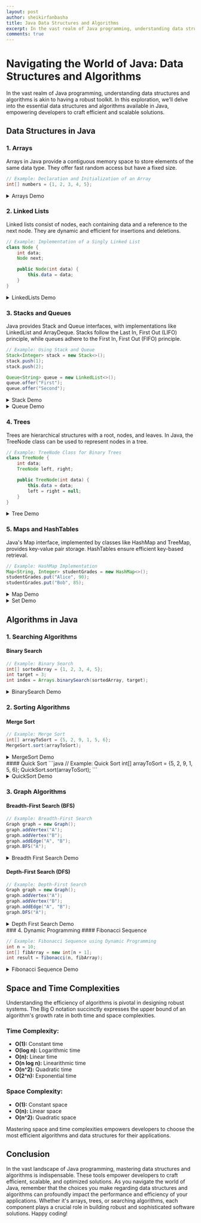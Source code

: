 ```yaml
---
layout: post
author: sheikirfanbasha
title: Java Data Structures and Algorithms
excerpt: In the vast realm of Java programming, understanding data structures and algorithms is akin to having a robust toolkit. In this exploration, we'll delve into the essential data structures and algorithms available in Java, empowering developers to craft efficient and scalable solutions.
comments: true
---
```


# Navigating the World of Java: Data Structures and Algorithms
In the vast realm of Java programming, understanding data structures and algorithms is akin to having a robust toolkit. In this exploration, we'll delve into the essential data structures and algorithms available in Java, empowering developers to craft efficient and scalable solutions.

## Data Structures in Java
### 1. Arrays
Arrays in Java provide a contiguous memory space to store elements of the same data type. They offer fast random access but have a fixed size.

```java
// Example: Declaration and Initialization of an Array
int[] numbers = {1, 2, 3, 4, 5};
```
<details>
<summary>
Arrays Demo
</summary>

{% highlight java %}
public class ArraysDemo {
    public static void main(String[] args) {
        // Example: Array declaration and initialization
        int[] studentAges = {20, 21, 22, 23, 24};
        String[] studentNames = {"John Doe", "Jane Doe", "Alice", "Bob", "Charlie"};

        // Example: Accessing array elements using index
        System.out.println("Student Name: " + studentNames[0] + ", Age: " + studentAges[0]);
        System.out.println("Student Name: " + studentNames[1] + ", Age: " + studentAges[1]);

        // Example: Iterating through array using for loop
        for (int i = 0; i < studentNames.length; i++) {
            System.out.println("Student Name: " + studentNames[i] + ", Age: " + studentAges[i]);
        }

        /* Sample Output:
            Student Name: John Doe, Age: 20
            Student Name: Jane Doe, Age: 21
            Student Name: John Doe, Age: 20
            Student Name: Jane Doe, Age: 21
            Student Name: Alice, Age: 22
            Student Name: Bob, Age: 23
            Student Name: Charlie, Age: 24
        */
    }
}
{% endhighlight %}

</details>

### 2. Linked Lists
Linked lists consist of nodes, each containing data and a reference to the next node. They are dynamic and efficient for insertions and deletions.

```java
// Example: Implementation of a Singly Linked List
class Node {
    int data;
    Node next;

    public Node(int data) {
        this.data = data;
    }
}
```
<details>
<summary>
LinkedLists Demo
</summary>

{% highlight java %}
public class LinkedListsDemo {
    /**
     * @param args
     */
    public static void main(String[] args) {
        // Example: Node class for linked list
        class Node {
            int data;
            Node next;
            Node(int data) {
                this.data = data;
                this.next = null;
            }
        }

        // Example: Linked list creation and traversal
        // Visual representation of the linked list:
        // head -> 10 -> 20 -> 30 -> 40 -> 50 -> null
        Node head = new Node(10);
        head.next = new Node(20);
        head.next.next = new Node(30);
        head.next.next.next = new Node(40);
        head.next.next.next.next = new Node(50);
        Node temp = head;
        while (temp != null) {
            System.out.println("Node data: " + temp.data);
            temp = temp.next;
        }
        /* Sample Output:
            Node data: 10
            Node data: 20
            Node data: 30
            Node data: 40
            Node data: 50
         */
    }
}
{% endhighlight %}

</details>

### 3. Stacks and Queues

Java provides Stack and Queue interfaces, with implementations like LinkedList and ArrayDeque. Stacks follow the Last In, First Out (LIFO) principle, while queues adhere to the First In, First Out (FIFO) principle.

```java
// Example: Using Stack and Queue
Stack<Integer> stack = new Stack<>();
stack.push(1);
stack.push(2);

Queue<String> queue = new LinkedList<>();
queue.offer("First");
queue.offer("Second");
```
<details>
<summary>
Stack Demo
</summary>

{% highlight java %}
public class StackDemo {
    public static void main(String[] args) {
        // Example: Stack declaration and initialization
        Stack<Integer> stack = new Stack<>();
        stack.push(10);
        stack.push(20);
        stack.push(30);
        stack.push(40);
        stack.push(50);
        // Visual representation of the stack:
        /*
         * 50 <- top
         * 40
         * 30
         * 20
         * 10
         */
        // Example: Accessing stack elements using peek
        System.out.println("Top element: " + stack.peek());

        // Example: Accessing stack elements using pop
        System.out.println("Popped element: " + stack.pop());
        System.out.println("Popped element: " + stack.pop());

        // Example: Iterating through stack using for loop
        while (!stack.isEmpty()) {
            System.out.println("Popped element: " + stack.pop());
        }
        /* Sample Output:
            Top element: 50
            Popped element: 50
            Popped element: 40
            Popped element: 30
            Popped element: 20
            Popped element: 10
         */
    }
}
{% endhighlight %}

</details>

<details>
<summary>
Queue Demo
</summary>

{% highlight java %}
public class QueueDemo {
    public static void main(String[] args) {
        // Example: Queue declaration and initialization
        Queue<Integer> queue = new LinkedList<>();
        queue.add(10);
        queue.add(20);
        queue.add(30);
        queue.add(40);
        queue.add(50);
        // Visual representation of the queue:
        /*
         * 10 <- front
         * 20
         * 30
         * 40
         * 50 <- rear
         */
        // Example: Accessing queue elements using peek
        System.out.println("Front element: " + queue.peek());

        // Example: Accessing queue elements using remove
        System.out.println("Removed element: " + queue.remove());
        System.out.println("Removed element: " + queue.remove());

        // Example: Iterating through queue using for loop
        while (!queue.isEmpty()) {
            System.out.println("Removed element: " + queue.remove());
        }
        /* Sample Output:
            Front element: 10
            Removed element: 10
            Removed element: 20
            Removed element: 30
            Removed element: 40
            Removed element: 50
         */
    }
}
{% endhighlight %}

</details>

### 4. Trees

Trees are hierarchical structures with a root, nodes, and leaves. In Java, the TreeNode class can be used to represent nodes in a tree.

```java
// Example: TreeNode Class for Binary Trees
class TreeNode {
    int data;
    TreeNode left, right;

    public TreeNode(int data) {
        this.data = data;
        left = right = null;
    }
}
```
<details>
<summary>
Tree Demo
</summary>

{% highlight java %}
public class TreeDemo {
    public static void main(String[] args) {
        // Example: TreeNode class for tree
        class TreeNode {
            int data;
            TreeNode left;
            TreeNode right;
            TreeNode(int data) {
                this.data = data;
                this.left = null;
                this.right = null;
            }
        }

        // Example: Tree creation and traversal
        // Visual representation of the tree:
        //       10
        //      /  \
        //     20  30
        //    / \   \
        //   40 50  60
        TreeNode root = new TreeNode(10);
        root.left = new TreeNode(20);
        root.right = new TreeNode(30);
        root.left.left = new TreeNode(40);
        root.left.right = new TreeNode(50);
        root.right.right = new TreeNode(60);
        System.out.println("Root data: " + root.data);
        System.out.println("Left child of root: " + root.left.data);
        System.out.println("Right child of root: " + root.right.data);
        System.out.println("Left child of root's left child: " + root.left.left.data);
        System.out.println("Right child of root's left child: " + root.left.right.data);
        System.out.println("Right child of root's right child: " + root.right.right.data);
        /* Sample Output:
            Root data: 10
            Left child of root: 20
            Right child of root: 30
            Left child of root's left child: 40
            Right child of root's left child: 50
            Right child of root's right child: 60
         */
    }
}
{% endhighlight %}

</details>

### 5. Maps and HashTables

Java's Map interface, implemented by classes like HashMap and TreeMap, provides key-value pair storage. HashTables ensure efficient key-based retrieval.

```java
// Example: HashMap Implementation
Map<String, Integer> studentGrades = new HashMap<>();
studentGrades.put("Alice", 90);
studentGrades.put("Bob", 85);
```
<details>
<summary>
Map Demo
</summary>

{% highlight java %}
public class MapDemo {
    public static void main(String[] args) {
        // Example: Map declaration and initialization
        Map<Integer, String> map = new HashMap<>();
        map.put(1, "One");
        map.put(2, "Two");
        map.put(3, "Three");
        map.put(4, "Four");
        map.put(5, "Five");
        // // Visual representation of the map:
        // /*
        //  * 1 -> "One"
        //  * 2 -> "Two"
        //  * 3 -> "Three"
        //  * 4 -> "Four"
        //  * 5 -> "Five"
        //  */
        // // Example: Accessing map elements using get
        System.out.println("Value for key 1: " + map.get(1));
        System.out.println("Value for key 3: " + map.get(3));
        // Example: Iterating through map using for-each loop
        for (Map.Entry<Integer, String> entry : map.entrySet()) {
            System.out.println("Key: " + entry.getKey() + ", Value: " + entry.getValue());
        }
        // /* Sample Output:
        //     Value for key 1: One
        //     Value for key 3: Three
        //     Key: 1, Value: One
        //     Key: 2, Value: Two
        //     Key: 3, Value: Three
        //     Key: 4, Value: Four
        //     Key: 5, Value: Five
        //  */
        // Example: TreeMap declaration and initialization
        Map<Integer, String> treeMap = new TreeMap<Integer, String>();
        treeMap.put(5, "Five");
        treeMap.put(4, "Four");
        treeMap.put(3, "Three");
        treeMap.put(2, "Two");
        treeMap.put(1, "One");
        // Visual representation of the treeMap:
        // /*
        //  * 1 -> "One"
        //  * 2 -> "Two"
        //  * 3 -> "Three"
        //  * 4 -> "Four"
        //  * 5 -> "Five"
        //  */
        // Example: Accessing treeMap elements using get
        System.out.println("Value for key 1: " + treeMap.get(1));
        System.out.println("Value for key 3: " + treeMap.get(3));
        // Example: Iterating through treeMap using for-each loop
        for (Map.Entry<Integer, String> entry : treeMap.entrySet()) {
            System.out.println("Key: " + entry.getKey() + ", Value: " + entry.getValue());
        }
        // /* Sample Output:
        //     Value for key 1: One
        //     Value for key 3: Three
        //     Key: 1, Value: One
        //     Key: 2, Value: Two
        //     Key: 3, Value: Three
        //     Key: 4, Value: Four
        //     Key: 5, Value: Five
        //  */
        // /*
        //  * Note: Difference b/w HashMap and TreeMap
        //  * 1. HashMap: Unordered collection, uses hashing to store elements
        //  * 2. TreeMap: Ordered collection, uses balanced tree to store elements
        //  * 3. HashMap is faster than TreeMap
        //  * 4. TreeMap is slower than HashMap
        //  * 5. HashMap allows null key and values
        //  * 6. TreeMap does not allow null key and values
        //  */

    }
}
{% endhighlight %}

</details>

<details>
<summary>
Set Demo
</summary>

{% highlight java %}
public class SetDemo {
    public static void main(String[] args) {
        // Example: HashSet declaration and initialization
        Set<Integer> set = new HashSet<>();
        set.add(10);
        set.add(20);
        set.add(30);
        set.add(40);
        set.add(50);
        // Visual representation of the set:
        /*
         * 10
         * 20
         * 30
         * 40
         * 50
         */
        // Example: Accessing set elements using contains
        System.out.println("Contains 10: " + set.contains(10));
        System.out.println("Contains 60: " + set.contains(60));

        // Example: Iterating through set using for loop
        for (Integer element : set) {
            System.out.println("Element: " + element);
        }
        /* Sample Output:
            Contains 10: true
            Contains 60: false
            Element: 10
            Element: 20
            Element: 30
            Element: 40
            Element: 50
         */
        // Example: TreeSet declaration and initialization
        Set<Integer> treeSet = new TreeSet<>();
        treeSet.add(50);
        treeSet.add(40);
        treeSet.add(30);
        treeSet.add(20);
        treeSet.add(10);
        // Visual representation of the treeSet:
        /*
         * 10
         * 20
         * 30
         * 40
         * 50
         */
        // Example: Accessing treeSet elements using contains
        System.out.println("Contains 10: " + treeSet.contains(10));
        System.out.println("Contains 60: " + treeSet.contains(60));
        // Example: Iterating through treeSet using for loop
        for (Integer element : treeSet) {
            System.out.println("Element: " + element);
        }
        /* Sample Output:
            Contains 10: true
            Contains 60: false
            Element: 10
            Element: 20
            Element: 30
            Element: 40
            Element: 50
         */
        /*
         * Note: Difference b/w HashSet and TreeSet
         * 1. HashSet: Unordered collection, uses hashing to store elements
         * 2. TreeSet: Ordered collection, uses balanced tree to store elements
         * 3. HashSet is faster than TreeSet
         * 4. TreeSet is slower than HashSet
         * 5. HashSet allows null elements
         * 6. TreeSet does not allow null elements
         * 7. HashSet is non-synchronized
         * 8. TreeSet is synchronized
         * 9. HashSet is not thread-safe
         * 10. TreeSet is thread-safe
         */
    }
}
{% endhighlight %}

</details>

## Algorithms in Java

### 1. Searching Algorithms
#### Binary Search
```java
// Example: Binary Search
int[] sortedArray = {1, 2, 3, 4, 5};
int target = 3;
int index = Arrays.binarySearch(sortedArray, target);
```
<details>
<summary>
BinarySearch Demo
</summary>

{% highlight java %}
public class BinarySearchDemo {
    public static void main(String[] args) {
        int[] arr = {1, 3, 5, 7, 9, 11, 13, 15, 17, 19};
        int key = 13;
        int index = binarySearch(arr, key);
        if (index != -1) {
            System.out.println("Element found at index: " + index);
        } else {
            System.out.println("Element not found");
        }
        index = recursiveBinarySearch(arr, key, 0, arr.length - 1);
        if (index != -1) {
            System.out.println("Using recursion method, element found at index: " + index);
        } else {
            System.out.println("Using recursion method, element not found");
        }
        /*
         * Output:
         * Element found at index: 6
         * Using recursion method, element found at index: 6
         */
    }

    /**
     * Performs a binary search on a sorted array to find the index of a given key.
     *
     * @param arr the sorted array to search in
     * @param key the value to search for
     * @return the index of the key if found, -1 otherwise
     */
    private static int binarySearch(int[] arr, int key) {
        int low = 0;
        int high = arr.length - 1;
        while (low <= high) {
            int mid = (low + high) / 2;
            if (arr[mid] == key) {
                return mid;
            } else if (arr[mid] < key) {
                low = mid + 1;
            } else {
                high = mid - 1;
            }
        }
        return -1;
    }

    /**
     * Performs a recursive binary search on a sorted array to find the index of a given key.
     *
     * @param arr  the sorted array to search in
     * @param key  the key to search for
     * @param low  the lower bound of the search range
     * @param high the upper bound of the search range
     * @return the index of the key in the array, or -1 if the key is not found
     */
    private static int recursiveBinarySearch(int[] arr, int key, int low, int high) {
        if (low > high) {
            return -1;
        }
        int mid = (low + high) / 2;
        if (arr[mid] == key) {
            return mid;
        } else if (arr[mid] < key) {
            return recursiveBinarySearch(arr, key, mid + 1, high);
        } else {
            return recursiveBinarySearch(arr, key, low, mid - 1);
        }
    }
}
{% endhighlight %}
</details>

### 2. Sorting Algorithms
#### Merge Sort
```java
// Example: Merge Sort
int[] arrayToSort = {5, 2, 9, 1, 5, 6};
MergeSort.sort(arrayToSort);
```
<details>
<summary>
MergeSort Demo
</summary>

{% highlight java %}
import java.util.Arrays;

public class MergeSortDemo {
    public static void main(String[] args) {
        int[] arr = {38, 27, 43, 3, 9, 82, 10};
        mergeSort(arr, 0, arr.length - 1);
        System.out.println("Sorted array: " + Arrays.toString(arr));
        /*
         * Output:
         * Sorted array: [3, 9, 10, 27, 38, 43, 82]
         */
    }

    /**
     * Sorts the given array using the merge sort algorithm.
     *
     * @param arr   the array to be sorted
     * @param left  the starting index of the subarray to be sorted
     * @param right the ending index of the subarray to be sorted
     */
    public static void mergeSort(int[] arr, int left, int right) {
        if (left < right) {
            int mid = left + (right - left) / 2;

            // Recursively sort the left and right halves
            mergeSort(arr, left, mid);
            mergeSort(arr, mid + 1, right);

            // Merge the sorted halves
            merge(arr, left, mid, right);
        }
    }

    /**
     * Merges two subarrays of the given array.
     *
     * @param arr   the array to be sorted
     * @param left  the starting index of the first subarray
     * @param mid   the ending index of the first subarray
     * @param right the ending index of the second subarray
     */
    public static void merge(int[] arr, int left, int mid, int right) {
        int n1 = mid - left + 1;
        int n2 = right - mid;

        int[] leftArr = new int[n1];
        int[] rightArr = new int[n2];

        // Copy data to temporary arrays
        for (int i = 0; i < n1; i++)
            leftArr[i] = arr[left + i];
        for (int j = 0; j < n2; j++)
            rightArr[j] = arr[mid + 1 + j];

        // Merge the two arrays
        int i = 0, j = 0, k = left;
        while (i < n1 && j < n2) {
            if (leftArr[i] <= rightArr[j]) {
                arr[k] = leftArr[i];
                i++;
            } else {
                arr[k] = rightArr[j];
                j++;
            }
            k++;
        }

        // Copy remaining elements from leftArr and rightArr
        while (i < n1) {
            arr[k] = leftArr[i];
            i++;
            k++;
        }
        while (j < n2) {
            arr[k] = rightArr[j];
            j++;
            k++;
        }
    }
}
{% endhighlight %}
</details>
#### Quick Sort
```java
// Example: Quick Sort
int[] arrayToSort = {5, 2, 9, 1, 5, 6};
QuickSort.sort(arrayToSort);
```
<details>
<summary>
QuickSort Demo
</summary>

{% highlight java %}
import java.util.Arrays;

public class QuickSortDemo {
    public static void main(String[] args) {
        int[] arr = {38, 27, 43, 3, 9, 82, 10};
        quickSort(arr, 0, arr.length - 1);
        System.out.println("Sorted array: " + Arrays.toString(arr));
        /*
         * Output:
         * Sorted array: [3, 9, 10, 27, 38, 43, 82]
         */
    }

    /**
     * Sorts the given array using the quick sort algorithm.
     *
     * @param arr   the array to be sorted
     * @param left  the starting index of the subarray to be sorted
     * @param right the ending index of the subarray to be sorted
     */
    public static void quickSort(int[] arr, int left, int right) {
        if (left < right) {
            int pivotIndex = partition(arr, left, right);
            quickSort(arr, left, pivotIndex - 1);
            quickSort(arr, pivotIndex + 1, right);
        }
    }

    /**
     * Partitions the given array and returns the index of the pivot element.
     *
     * @param arr   the array to be sorted
     * @param left  the starting index of the subarray to be sorted
     * @param right the ending index of the subarray to be sorted
     * @return the index of the pivot element
     */
    public static int partition(int[] arr, int left, int right) {
        int pivot = arr[right];
        int i = left - 1;
        for (int j = left; j < right; j++) {
            if (arr[j] < pivot) {
                i++;
                swap(arr, i, j);
            }
        }
        swap(arr, i + 1, right);
        return i + 1;
    }

    /**
     * Swaps the elements at the specified indices in the given array.
     *
     * @param arr the array in which to swap elements
     * @param i   the index of the first element
     * @param j   the index of the second element
     */
    public static void swap(int[] arr, int i, int j) {
        int temp = arr[i];
        arr[i] = arr[j];
        arr[j] = temp;
    }
}
{% endhighlight %}
</details>

### 3. Graph Algorithms
#### Breadth-First Search (BFS)
```java
// Example: Breadth-First Search
Graph graph = new Graph();
graph.addVertex("A");
graph.addVertex("B");
graph.addEdge("A", "B");
graph.BFS("A");
```
<details>
<summary>
Breadth First Search Demo
</summary>

{% highlight java %}
{% endhighlight %}
</details>

#### Depth-First Search (DFS)
```java
// Example: Depth-First Search
Graph graph = new Graph();
graph.addVertex("A");
graph.addVertex("B");
graph.addEdge("A", "B");
graph.DFS("A");
```
<details>
<summary>
Depth First Search Demo
</summary>

{% highlight java %}
{% endhighlight %}
</details>
### 4. Dynamic Programming
#### Fibonacci Sequence

```java
// Example: Fibonacci Sequence using Dynamic Programming
int n = 10;
int[] fibArray = new int[n + 1];
int result = fibonacci(n, fibArray);
```
<details>
<summary>
Fibonacci Sequence Demo
</summary>

{% highlight java %}
{% endhighlight %}
</details>

## Space and Time Complexities

Understanding the efficiency of algorithms is pivotal in designing robust systems. The Big O notation succinctly expresses the upper bound of an algorithm's growth rate in both time and space complexities.

### Time Complexity:

* **O(1):** Constant time
* **O(log n):** Logarithmic time
* **O(n):** Linear time
* **O(n log n):** Linearithmic time
* **O(n^2):** Quadratic time
* **O(2^n):** Exponential time

### Space Complexity:

* **O(1):** Constant space
* **O(n):** Linear space
* **O(n^2):** Quadratic space

Mastering space and time complexities empowers developers to choose the most efficient algorithms and data structures for their applications.

## Conclusion
In the vast landscape of Java programming, mastering data structures and algorithms is indispensable. These tools empower developers to craft efficient, scalable, and optimized solutions. As you navigate the world of Java, remember that the choices you make regarding data structures and algorithms can profoundly impact the performance and efficiency of your applications. Whether it's arrays, trees, or searching algorithms, each component plays a crucial role in building robust and sophisticated software solutions. Happy coding!
